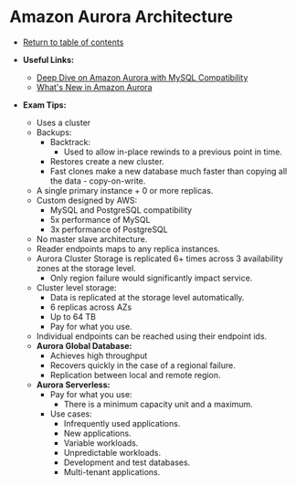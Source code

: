 # Amazon Aurora Architecture

* [Return to table of contents](../../../README.md)

* **Useful Links:**
  * [Deep Dive on Amazon Aurora with MySQL Compatibility](https://www.youtube.com/watch?v=U42mC_iKSBg)
  * [What's New in Amazon Aurora](https://www.youtube.com/watch?v=2WG01wJIGSQ)

* **Exam Tips:**
  * Uses a cluster
  * Backups:
    * Backtrack:
      * Used to allow in-place rewinds to a previous point in time.
    * Restores create a new cluster.
    * Fast clones make a new database much faster than copying all the data - copy-on-write.
  * A single primary instance + 0 or more replicas.
  * Custom designed by AWS:
    * MySQL and PostgreSQL compatibility
    * 5x performance of MySQL
    * 3x performance of PostgreSQL
  * No master slave architecture.
  * Reader endpoints maps to any replica instances.
  * Aurora Cluster Storage is replicated 6+ times across 3 availability zones at the storage level.
    * Only region failure would significantly impact service.
  * Cluster level storage:
    * Data is replicated at the storage level automatically.
    * 6 replicas across AZs
    * Up to 64 TB
    * Pay for what you use.
  * Individual endpoints can be reached using their endpoint ids.
  * **Aurora Global Database:**
    * Achieves high throughput
    * Recovers quickly in the case of a regional failure.
    * Replication between local and remote region.
  * **Aurora Serverless:**
    * Pay for what you use:
      * There is a minimum capacity unit and a maximum.
    * Use cases:
      * Infrequently used applications.
      * New applications.
      * Variable workloads.
      * Unpredictable workloads.
      * Development and test databases.
      * Multi-tenant applications.
